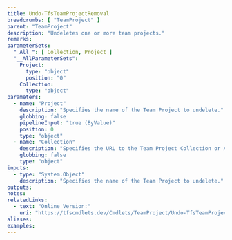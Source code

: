 ```yaml
---
title: Undo-TfsTeamProjectRemoval
breadcrumbs: [ "TeamProject" ]
parent: "TeamProject"
description: "Undeletes one or more team projects."
remarks: 
parameterSets: 
  "_All_": [ Collection, Project ] 
  "__AllParameterSets":  
    Project: 
      type: "object"  
      position: "0"  
    Collection: 
      type: "object" 
parameters: 
  - name: "Project" 
    description: "Specifies the name of the Team Project to undelete." 
    globbing: false 
    pipelineInput: "true (ByValue)" 
    position: 0 
    type: "object" 
  - name: "Collection" 
    description: "Specifies the URL to the Team Project Collection or Azure DevOps Organization to connect to, a TfsTeamProjectCollection object (Windows PowerShell only), or a VssConnection object. You can also connect to an Azure DevOps Services organizations by simply providing its name instead of the full URL. For more details, see the Get-TfsTeamProjectCollection cmdlet. When omitted, it defaults to the connection set by Connect-TfsTeamProjectCollection (if any)." 
    globbing: false 
    type: "object"
inputs: 
  - type: "System.Object" 
    description: "Specifies the name of the Team Project to undelete."
outputs: 
notes: 
relatedLinks: 
  - text: "Online Version:" 
    uri: "https://tfscmdlets.dev/Cmdlets/TeamProject/Undo-TfsTeamProjectRemoval"
aliases: 
examples: 
---
```

